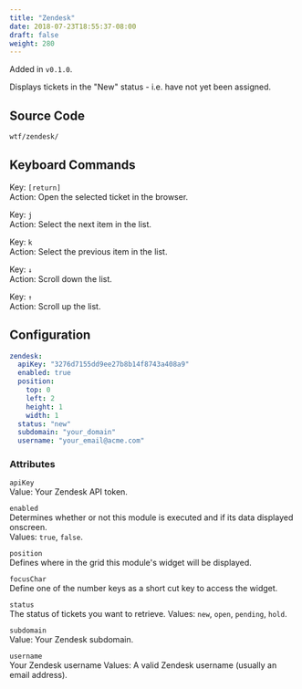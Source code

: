 ```yaml
---
title: "Zendesk"
date: 2018-07-23T18:55:37-08:00
draft: false
weight: 280
---
```


Added in `v0.1.0`.

Displays tickets in the "New" status - i.e. have not yet been assigned.

## Source Code

```bash
wtf/zendesk/
```

## Keyboard Commands

<span class="caption">Key:</span> `[return]` <br />
<span class="caption">Action:</span> Open the selected ticket in the browser.

<span class="caption">Key:</span> `j` <br />
<span class="caption">Action:</span> Select the next item in the list.

<span class="caption">Key:</span> `k` <br />
<span class="caption">Action:</span> Select the previous item in the list.

<span class="caption">Key:</span> `↓` <br />
<span class="caption">Action:</span> Scroll down the list.

<span class="caption">Key:</span> `↑` <br />
<span class="caption">Action:</span> Scroll up the list.

## Configuration

```yaml
zendesk:
  apiKey: "3276d7155dd9ee27b8b14f8743a408a9"
  enabled: true
  position:
    top: 0
    left: 2
    height: 1
    width: 1
  status: "new"
  subdomain: "your_domain"
  username: "your_email@acme.com"
```

### Attributes

`apiKey` <br />
Value: Your Zendesk API token.

`enabled` <br />
Determines whether or not this module is executed and if its data displayed onscreen. <br />
Values: `true`, `false`.

`position` <br />
Defines where in the grid this module's widget will be displayed. <br />

`focusChar` <br />
Define one of the number keys as a short cut key to access the widget. <br />

`status` <br />
The status of tickets you want to retrieve.
Values: `new`, `open`, `pending`, `hold`.

`subdomain` <br />
Value: Your Zendesk subdomain.

`username` <br />
Your Zendesk username
Values: A valid Zendesk username (usually an email address).


